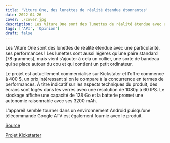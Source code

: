```yaml
---
title: 'Viture One, des lunettes de réalité étendue étonnantes'
date: 2022-04-26
cover: ./cover.jpg
description: Les Viture One sont des lunettes de réalité étendue avec une particularité, ses performances !
tags: ['API', 'Opinion']
draft: false
---
```


Les Viture One sont des lunettes de réalité étendue avec une particularité, ses performances ! Les lunettes sont aussi légères qu’une paire standard (78 grammes), mais vient s’ajouter à cela un collier, une sorte de bandeau qui se place autour du cou et qui contient un petit ordinateur. 

Le projet est actuellement commercialisé sur Kickstater et l’offre commence à 400 $, un prix intéressant si on le compare à la concurrence en termes de performances. À titre indicatif sur les aspects techniques du produit, des écrans sont logés dans les verres avec une résolution de 1080p à 60 IPS. Le stockage affiche une capacité de 128 Go et la batterie promet une autonomie raisonnable avec ses 3200 mAh. 

L’appareil semble tourner dans un environnement Android puisqu’une télécommande Google ATV est également fournie avec le produit. 

[Source](https://www.futura-sciences.com/tech/actualites/technologie-paire-lunettes-xr-legere-grace-ordinateur-cache-collier-98068/)        

[Projet Kickstarter](https://www.kickstarter.com/projects/viture/viture-game-and-stream-anywhere-anytime?ref=discovery&term=viture%20one)